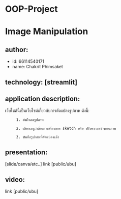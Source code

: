 # OOP-Project
# Image Manipulation
## author: 
 * id: 66114540171
 * name: Chakrit Phimsaket
## technology: [streamlit]
## application description:
   เว็บไซต์นี้เป็นเว็บไซต์เกี่ยวกับการดัดแปลงรูปภาพ ดังนี้:
   
         1. อัพโหลดรูปภาพ
         
         2. เลือกเมนูว่าต้องการสร้างภาพ sketch หรือ ปรับความสว่างของภาพ
         
         3. บันทึกรูปภาพที่ดัดแปลงแล้ว
## presentation:
   [slide/canva/etc..] link [public/ubu]
## video:
   link [public/ubu]
